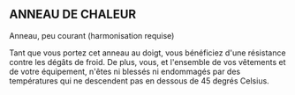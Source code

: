 ## ANNEAU DE CHALEUR

Anneau, peu courant (harmonisation requise)

Tant que vous portez cet anneau au doigt, vous bénéficiez
d'une résistance contre les dégâts de froid. De plus, vous, et
l'ensemble de vos vêtements et de votre équipement, n'êtes
ni blessés ni endommagés par des températures qui ne
descendent pas en dessous de 45 degrés Celsius.
